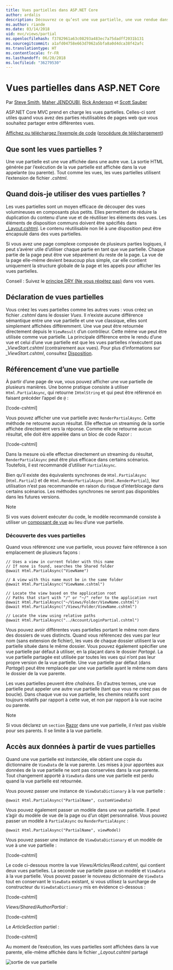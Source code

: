 ```yaml
---
title: Vues partielles dans ASP.NET Core
author: ardalis
description: Découvrez ce qu’est une vue partielle, une vue rendue dans une autre vue, et quand l’utiliser dans les applications ASP.NET Core.
ms.author: riande
ms.date: 03/14/2018
uid: mvc/views/partial
ms.openlocfilehash: f3782961a63c08293a483ec7a75dadff2031b131
ms.sourcegitcommit: a1afd04758e663d7062a5bfa8a0d4dca38f42afc
ms.translationtype: HT
ms.contentlocale: fr-FR
ms.lasthandoff: 06/20/2018
ms.locfileid: "36279530"
---
```

# <a name="partial-views-in-aspnet-core"></a>Vues partielles dans ASP.NET Core

Par [Steve Smith](https://ardalis.com/), [Maher JENDOUBI](https://twitter.com/maherjend), [Rick Anderson](https://twitter.com/RickAndMSFT) et [Scott Sauber](https://twitter.com/scottsauber)

ASP.NET Core MVC prend en charge les vues partielles. Celles-ci sont utiles quand vous avez des parties réutilisables de pages web que vous souhaitez partager entre différentes vues.

[Affichez ou téléchargez l’exemple de code](https://github.com/aspnet/Docs/tree/master/aspnetcore/mvc/views/partial/sample) ([procédure de téléchargement](xref:tutorials/index#how-to-download-a-sample))

## <a name="what-are-partial-views"></a>Que sont les vues partielles ?

Une vue partielle est une vue affichée dans une autre vue. La sortie HTML générée par l’exécution de la vue partielle est affichée dans la vue appelante (ou parente). Tout comme les vues, les vues partielles utilisent l’extension de fichier *.cshtml*.

## <a name="when-should-i-use-partial-views"></a>Quand dois-je utiliser des vues partielles ?

Les vues partielles sont un moyen efficace de découper des vues volumineuses en composants plus petits. Elles permettent de réduire la duplication du contenu d’une vue et de réutiliser les éléments des vues. Les éléments de disposition communs doivent être spécifiés dans [_Layout.cshtml](layout.md). Le contenu réutilisable non lié à une disposition peut être encapsulé dans des vues partielles.

Si vous avez une page complexe composée de plusieurs parties logiques, il peut s’avérer utile d’utiliser chaque partie en tant que vue partielle. Chaque partie de la page peut être vue séparément du reste de la page. La vue de la page elle-même devient beaucoup plus simple, car elle contient uniquement la structure globale de la page et les appels pour afficher les vues partielles.

Conseil : Suivez le [principe DRY (Ne vous répétez pas)](http://deviq.com/don-t-repeat-yourself/) dans vos vues.

## <a name="declaring-partial-views"></a>Déclaration de vues partielles

Vous créez les vues partielles comme les autres vues : vous créez un fichier *.cshtml* dans le dossier *Vues*. Il n’existe aucune différence sémantique entre une vue partielle et une vue classique, elles sont simplement affichées différemment. Une vue peut être retournée directement depuis le `ViewResult` d’un contrôleur. Cette même vue peut être utilisée comme vue partielle. La principale différence entre le rendu d’une vue et celui d’une vue partielle est que les vues partielles n’exécutent pas *_ViewStart.cshtml* (contrairement aux vues). Pour plus d’informations sur *_ViewStart.cshtml*, consultez [Disposition](layout.md).

## <a name="referencing-a-partial-view"></a>Référencement d’une vue partielle

À partir d’une page de vue, vous pouvez afficher une vue partielle de plusieurs manières. Une bonne pratique consiste à utiliser `Html.PartialAsync`, qui retourne `IHtmlString` et qui peut être référencé en faisant précéder l’appel de `@` :

[!code-cshtml[](partial/sample/src/PartialViewsSample/Views/Home/About.cshtml?range=8)]

Vous pouvez afficher une vue partielle avec `RenderPartialAsync`. Cette méthode ne retourne aucun résultat. Elle effectue un streaming de la sortie affichée directement vers la réponse. Comme elle ne retourne aucun résultat, elle doit être appelée dans un bloc de code Razor :

[!code-cshtml[](partial/sample/src/PartialViewsSample/Views/Home/About.cshtml?range=11-13)]

Dans la mesure où elle effectue directement un streaming du résultat, `RenderPartialAsync` peut être plus efficace dans certains scénarios. Toutefois, il est recommandé d’utiliser `PartialAsync`.

Bien qu’il existe des équivalents synchrones de `Html.PartialAsync` (`Html.Partial`) et de `Html.RenderPartialAsync` (`Html.RenderPartial`), leur utilisation n’est pas recommandée en raison du risque d’interblocage dans certains scénarios. Les méthodes synchrones ne seront pas disponibles dans les futures versions.

> [!NOTE]
> Si vos vues doivent exécuter du code, le modèle recommandé consiste à utiliser un [composant de vue](view-components.md) au lieu d’une vue partielle.

### <a name="partial-view-discovery"></a>Découverte des vues partielles

Quand vous référencez une vue partielle, vous pouvez faire référence à son emplacement de plusieurs façons :

```cshtml
// Uses a view in current folder with this name
// If none is found, searches the Shared folder
@await Html.PartialAsync("ViewName")

// A view with this name must be in the same folder
@await Html.PartialAsync("ViewName.cshtml")

// Locate the view based on the application root
// Paths that start with "/" or "~/" refer to the application root
@await Html.PartialAsync("~/Views/Folder/ViewName.cshtml")
@await Html.PartialAsync("/Views/Folder/ViewName.cshtml")

// Locate the view using relative paths
@await Html.PartialAsync("../Account/LoginPartial.cshtml")
```

Vous pouvez avoir différentes vues partielles portant le même nom dans des dossiers de vues distincts. Quand vous référencez des vues par leur nom (sans extension de fichier), les vues de chaque dossier utilisent la vue partielle située dans le même dossier. Vous pouvez également spécifier une vue partielle par défaut à utiliser, en la plaçant dans le dossier *Partagé*. La vue partielle partagée est utilisée par toutes les vues qui n’ont pas leur propre version de la vue partielle. Une vue partielle par défaut (dans *Partagé*) peut être remplacée par une vue partielle ayant le même nom dans le dossier de la vue parente.

Les vues partielles peuvent être *chaînées*. En d’autres termes, une vue partielle peut appeler une autre vue partielle (tant que vous ne créez pas de boucle). Dans chaque vue ou vue partielle, les chemins relatifs sont toujours relatifs par rapport à cette vue, et non par rapport à la vue racine ou parente.

> [!NOTE]
> Si vous déclarez un `section` [Razor](razor.md) dans une vue partielle, il n’est pas visible pour ses parents. Il se limite à la vue partielle.

## <a name="accessing-data-from-partial-views"></a>Accès aux données à partir de vues partielles

Quand une vue partielle est instanciée, elle obtient une copie du dictionnaire de `ViewData` de la vue parente. Les mises à jour apportées aux données de la vue partielle ne sont pas conservées dans la vue parente. Tout changement apporté à `ViewData` dans une vue partielle est perdu quand la vue partielle est retournée.

Vous pouvez passer une instance de `ViewDataDictionary` à la vue partielle :

```cshtml
@await Html.PartialAsync("PartialName", customViewData)
```

Vous pouvez également passer un modèle dans une vue partielle. Il peut s’agir du modèle de vue de la page ou d’un objet personnalisé. Vous pouvez passer un modèle à `PartialAsync` ou `RenderPartialAsync` :

```cshtml
@await Html.PartialAsync("PartialName", viewModel)
```

Vous pouvez passer une instance de `ViewDataDictionary` et un modèle de vue à une vue partielle :

[!code-cshtml[](partial/sample/src/PartialViewsSample/Views/Articles/Read.cshtml?range=15-16)]

Le code ci-dessous montre la vue *Views/Articles/Read.cshtml*, qui contient deux vues partielles. La seconde vue partielle passe un modèle et `ViewData` à la vue partielle. Vous pouvez passer le nouveau dictionnaire de `ViewData` tout en conservant le `ViewData` existant, si vous utilisez la surcharge de constructeur du `ViewDataDictionary` mis en évidence ci-dessous :

[!code-cshtml[](partial/sample/src/PartialViewsSample/Views/Articles/Read.cshtml)]

*Views/Shared/AuthorPartial* :

[!code-cshtml[](partial/sample/src/PartialViewsSample/Views/Shared/AuthorPartial.cshtml)]

Le *ArticleSection* partiel :

[!code-cshtml[](partial/sample/src/PartialViewsSample/Views/Articles/ArticleSection.cshtml)]

Au moment de l’exécution, les vues partielles sont affichées dans la vue parente, elle-même affichée dans le fichier *_Layout.cshtml* partagé

![sortie de vue partielle](partial/_static/output.png)
